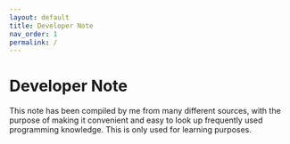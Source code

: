 ```yaml
---
layout: default
title: Developer Note
nav_order: 1
permalink: /
---
```


# Developer Note

This note has been compiled by me from many different sources, with the purpose of making it convenient and easy to look up frequently used programming knowledge. This is only used for learning purposes.